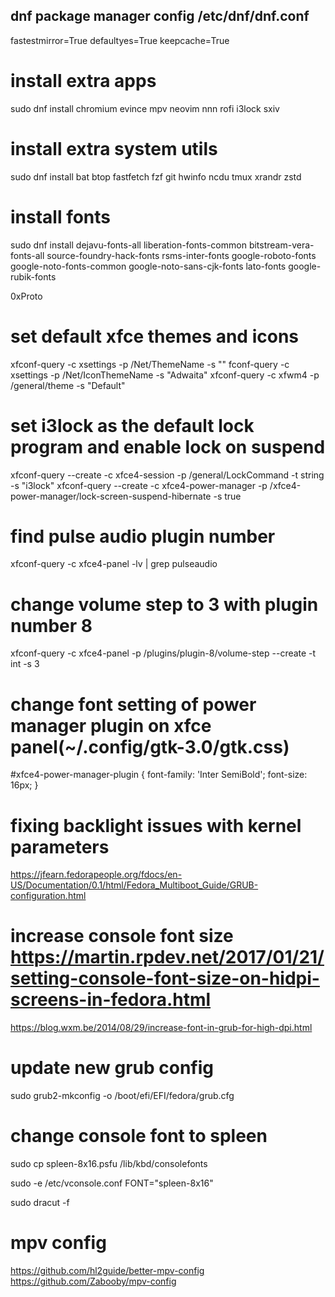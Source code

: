 ## dnf package manager config /etc/dnf/dnf.conf
fastestmirror=True
defaultyes=True
keepcache=True

# install extra apps
sudo dnf install chromium evince mpv neovim nnn rofi i3lock sxiv

# install extra system utils
sudo dnf install bat btop fastfetch fzf git hwinfo ncdu tmux xrandr zstd

# install fonts
sudo dnf install dejavu-fonts-all liberation-fonts-common bitstream-vera-fonts-all source-foundry-hack-fonts rsms-inter-fonts google-roboto-fonts google-noto-fonts-common google-noto-sans-cjk-fonts lato-fonts google-rubik-fonts

0xProto

# set default xfce themes and icons
xfconf-query -c xsettings -p /Net/ThemeName -s ""
fconf-query -c xsettings -p /Net/IconThemeName -s "Adwaita"
xfconf-query -c xfwm4 -p /general/theme -s "Default"

# set i3lock as the default lock program and enable lock on suspend
xfconf-query --create -c xfce4-session -p /general/LockCommand -t string -s "i3lock"
xfconf-query --create -c xfce4-power-manager -p /xfce4-power-manager/lock-screen-suspend-hibernate -s true

# find pulse audio plugin number
xfconf-query -c xfce4-panel -lv | grep pulseaudio

# change volume step to 3 with plugin number 8
xfconf-query -c xfce4-panel -p /plugins/plugin-8/volume-step --create -t int -s 3

# change font setting of power manager plugin on xfce panel(~/.config/gtk-3.0/gtk.css)
#xfce4-power-manager-plugin {
	font-family: 'Inter SemiBold';
	font-size: 16px;
}

# fixing backlight issues with kernel parameters
https://jfearn.fedorapeople.org/fdocs/en-US/Documentation/0.1/html/Fedora_Multiboot_Guide/GRUB-configuration.html

# increase console font size https://martin.rpdev.net/2017/01/21/setting-console-font-size-on-hidpi-screens-in-fedora.html
https://blog.wxm.be/2014/08/29/increase-font-in-grub-for-high-dpi.html

# update new grub config
sudo grub2-mkconfig -o /boot/efi/EFI/fedora/grub.cfg

# change console font to spleen
sudo cp spleen-8x16.psfu /lib/kbd/consolefonts

sudo -e /etc/vconsole.conf
FONT="spleen-8x16"

sudo dracut -f

# mpv config
https://github.com/hl2guide/better-mpv-config
https://github.com/Zabooby/mpv-config

